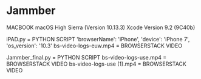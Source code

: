 # Jammber
MACBOOK macOS High Sierra (Version 10.13.3)
Xcode Version 9.2 (9C40b)

iPAD.py = PYTHON SCRIPT
 'browserName': 'iPhone',
 'device': 'iPhone 7',
 'os_version': '10.3'
bs-video-logs-euw.mp4 = BROWSERSTACK VIDEO

Jammber_final.py = PYTHON SCRIPT
bs-video-logs-use.mp4 = BROWSERSTACK VIDEO
bs-video-logs-use (1).mp4 = BROWSERSTACK VIDEO
